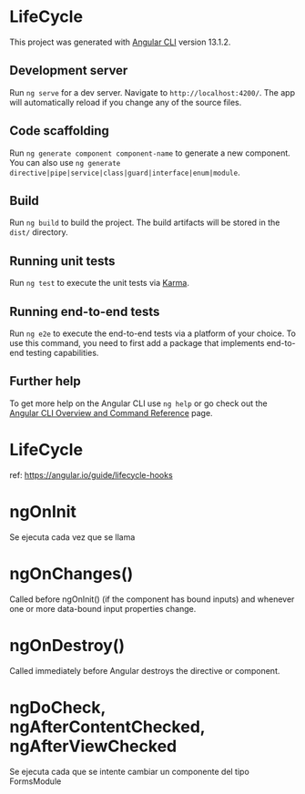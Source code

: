 # LifeCycle

This project was generated with [Angular CLI](https://github.com/angular/angular-cli) version 13.1.2.

## Development server

Run `ng serve` for a dev server. Navigate to `http://localhost:4200/`. The app will automatically reload if you change any of the source files.

## Code scaffolding

Run `ng generate component component-name` to generate a new component. You can also use `ng generate directive|pipe|service|class|guard|interface|enum|module`.

## Build

Run `ng build` to build the project. The build artifacts will be stored in the `dist/` directory.

## Running unit tests

Run `ng test` to execute the unit tests via [Karma](https://karma-runner.github.io).

## Running end-to-end tests

Run `ng e2e` to execute the end-to-end tests via a platform of your choice. To use this command, you need to first add a package that implements end-to-end testing capabilities.

## Further help

To get more help on the Angular CLI use `ng help` or go check out the [Angular CLI Overview and Command Reference](https://angular.io/cli) page.



# LifeCycle
ref: https://angular.io/guide/lifecycle-hooks

# ngOnInit
Se ejecuta cada vez que se llama

# ngOnChanges()
Called before ngOnInit() (if the component has bound inputs) and whenever one or more data-bound input properties change.

# ngOnDestroy()
Called immediately before Angular destroys the directive or component.

# ngDoCheck, ngAfterContentChecked, ngAfterViewChecked
Se ejecuta cada que se intente cambiar un componente del tipo FormsModule